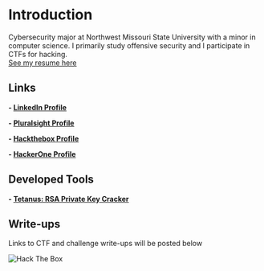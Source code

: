 # Introduction

Cybersecurity major at Northwest Missouri State University with a minor in computer science. I primarily study offensive security and I participate in CTFs for hacking.  
[See my resume here](resume.pdf)

## Links
**- [LinkedIn Profile](https://linkedin.com/in/cole-houston-1a91b2170)**

**- [Pluralsight Profile](https://app.pluralsight.com/profile/cole-houston)**

**- [Hackthebox Profile](https://www.hackthebox.eu/profile/114142)**

**- [HackerOne Profile](https://hackerone.com/rollie)**

## Developed Tools
**- [Tetanus: RSA Private Key Cracker](https://github.com/ForeverAnApple/Tetanus)**

## Write-ups
Links to CTF and challenge write-ups will be posted below


![Hack The Box](https://www.hackthebox.eu/badge/image/114142)
